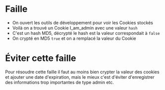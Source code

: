 <h1>Faille</h1>
 
- On ouvert les outils de développement pour voir les Cookies stockés
- Voilà on a trouvé un Cookie I_am_admin avec une valeur `hash`
- C'est un hash MD5, décrypté le hash est la valeur correspondait à `false`
- On crypté en MD5 `true` et on a remplacé la valeur du Cookie
 
<h1>Éviter cette faille</h1>
 
Pour résoudre cette faille il faut au moins bien crypter la valeur des cookies et ajouter une date d'expiration, mais le mieux c'est d'éviter d'enregistrer des informations trop importantes de type admin etc.
